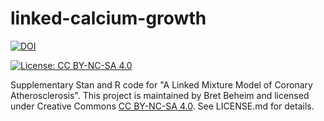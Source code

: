 linked-calcium-growth
============

[![DOI](https://zenodo.org/badge/384701430.svg)](https://zenodo.org/badge/latestdoi/384701430)

[![License: CC BY-NC-SA 4.0](https://licensebuttons.net/l/by-nc-sa/4.0/80x15.png)](https://creativecommons.org/licenses/by-nc-sa/4.0/)

Supplementary Stan and R code for "A Linked Mixture Model of Coronary Atherosclerosis". This project is maintained by Bret Beheim and licensed under Creative Commons [CC BY-NC-SA 4.0](https://creativecommons.org/licenses/by-nc-sa/4.0/). See LICENSE.md for details.
